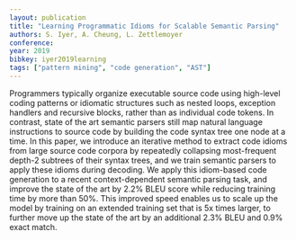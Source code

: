 ```yaml
---
layout: publication
title: "Learning Programmatic Idioms for Scalable Semantic Parsing"
authors: S. Iyer, A. Cheung, L. Zettlemoyer
conference: 
year: 2019
bibkey: iyer2019learning
tags: ["pattern mining", "code generation", "AST"]
---
```

Programmers typically organize executable source code using high-level coding patterns or idiomatic structures such as nested loops, exception handlers and recursive blocks, rather than as individual code tokens. In contrast, state of the art semantic parsers still map natural language instructions to source code by building the code syntax tree one node at a time. In this paper, we introduce an iterative method to extract code idioms from large source code corpora by repeatedly collapsing most-frequent depth-2 subtrees of their syntax trees, and we train semantic parsers to apply these idioms during decoding. We apply this idiom-based code generation to a recent context-dependent semantic parsing task, and improve the state of the art by 2.2% BLEU score while reducing training time by more than 50%. This improved speed enables us to scale up the model by training on an extended training set that is 5x times larger, to further move up the state of the art by an additional 2.3% BLEU and 0.9% exact match. 
